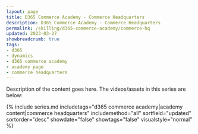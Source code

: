 ```yaml
---
layout: page
title: D365 Commerce Academy - Commerce Headquarters
description: D365 Commerce Academy - Commerce Headquarters
permalink: /skilling/d365-commerce-academy/commerce-hq
updated: 2023-03-27
showbreadcrumb: true
tags:
- d365
- dynamics
- d365 commerce academy
- academy page
- commerce headquarters
---
```


Description of the content goes here. The videos/assets in this series are below:


{% include series.md 
    includetags="d365 commerce academy|academy content|commerce headquarters" 
    includemethod="all" 
    sortfield="updated" sortorder="desc" showdate="false" 
    showtags="false" visualstyle="normal" 
%}
